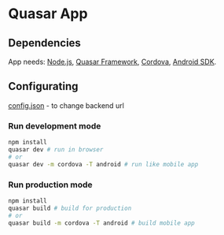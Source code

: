 # Quasar App


## Dependencies
App needs: [Node.js](https://nodejs.org/en/), [Quasar Framework](https://v1.quasar-framework.org/), [Cordova](https://cordova.apache.org/), [Android SDK](https://developer.android.com/studio).


## Configurating
[config.json](config.json) - to change backend url


### Run development mode 

```bash
npm install
quasar dev # run in browser
# or
quasar dev -m cordova -T android # run like mobile app
```


### Run production mode

```bash
npm install
quasar build # build for production
# or
quasar build -m cordova -T android # build mobile app
```

